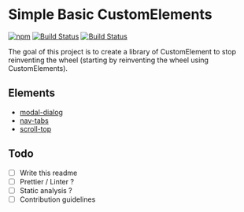 # Simple Basic CustomElements

[![npm](https://img.shields.io/npm/v/@sb-elements/all.svg)](http://npm.im/@sb-elements/all)
[![Build Status](https://travis-ci.org/SimpleBasicElements/Elements.svg?branch=master)](https://travis-ci.org/SimpleBasicElements/Elements)
[![Build Status](https://github.com/SimpleBasicElements/Elements/workflows/Test/badge.svg)](https://github.com/SimpleBasicElements/Elements/actions)

The goal of this project is to create a library of CustomElement to stop reinventing the wheel (starting by reinventing the wheel using CustomElements).

## Elements

- [modal-dialog](https://simplebasicelements.github.io/Elements/src/modal-dialog)
- [nav-tabs](https://simplebasicelements.github.io/Elements/src/nav-tabs)
- [scroll-top](https://simplebasicelements.github.io/Elements/src/scroll-top)

## Todo

- [ ] Write this readme
- [ ] Prettier / Linter ?
- [ ] Static analysis ?
- [ ] Contribution guidelines
